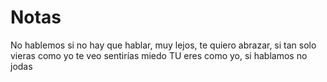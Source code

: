 # Notas

No hablemos si no hay que hablar, muy lejos, te quiero abrazar, si tan solo vieras como yo te veo sentirías miedo 
TU eres como yo, si hablamos no jodas